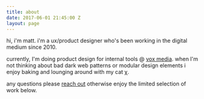 ```yaml
---
title: about
date: 2017-06-01 21:45:00 Z
layout: page
---
```


hi, i'm matt. i'm a ux/product designer who's been working in the digital medium since 2010.

currently, I'm doing product design for internal tools @ [vox media](http://www.voxmedia.com/). when I'm not thinking about bad dark web patterns or modular design elements i enjoy baking and lounging around with my cat χ.

any questions please [reach out](mailto:msullivanxi@gmail.com?Subject=Hi%20Matt) otherwise enjoy the limited selection of work below.